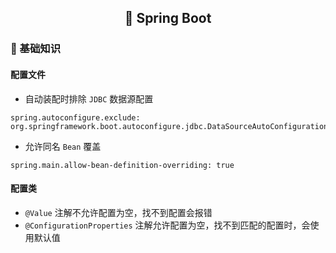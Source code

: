 <h2 align="center">📔 Spring Boot</h2>

### 📑 基础知识

#### 配置文件

* 自动装配时排除 `JDBC` 数据源配置

```
spring.autoconfigure.exclude: org.springframework.boot.autoconfigure.jdbc.DataSourceAutoConfiguration
```

* 允许同名 `Bean` 覆盖

```
spring.main.allow-bean-definition-overriding: true
```

#### 配置类

* `@Value` 注解不允许配置为空，找不到配置会报错
* `@ConfigurationProperties` 注解允许配置为空，找不到匹配的配置时，会使用默认值
